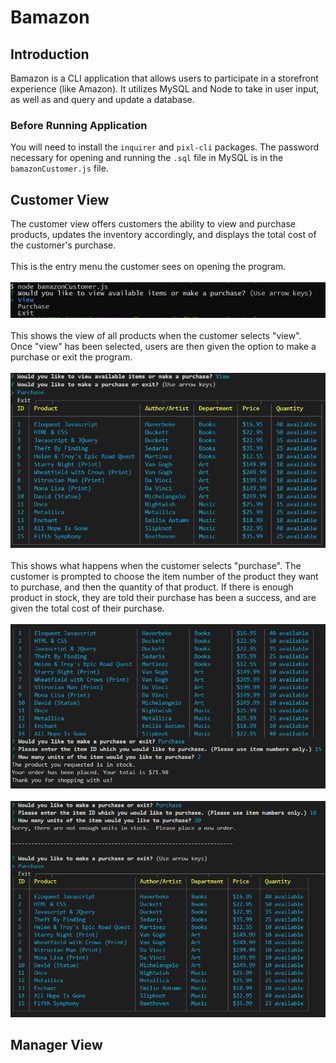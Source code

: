 # Bamazon

## Introduction ##
Bamazon is a CLI application that allows users to participate in a storefront experience (like Amazon).  It utilizes MySQL and Node to take in user input, as well as and query and update a database.
### Before Running Application ###
You will need to install the `inquirer` and `pixl-cli` packages.  The password necessary for opening and running the `.sql` file in MySQL is in the `bamazonCustomer.js` file.
## Customer View ##
The customer view offers customers the ability to view and purchase products, updates the inventory accordingly, and displays the total cost of the customer's purchase.
<br></br>
This is the entry menu the customer sees on opening the program.
<br></br>
![Customer View Intro](images/CustomerViewIntro.png)
<br></br>
This shows the view of all products when the customer selects "view".  Once "view" has been selected, users are then given the option to make a purchase or exit the program.
<br></br>
![Customer View Select](images/CustomerViewSelect.png)
<br></br>
This shows what happens when the customer selects "purchase".  The customer is prompted to choose the item number of the product they want to purchase, and then the quantity of that product.  If there is enough product in stock, they are told their purchase has been a success, and are given the total cost of their purchase.
<br></br>
![Customer View Complete](images/CustomerViewComplete.png)
<br></br>
![Out of Stock](images/OutofStock.png)

## Manager View ##
